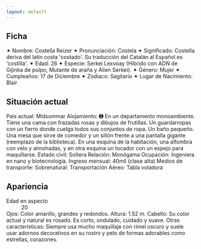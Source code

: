```yaml
---
layout: default
---
```

## Ficha

✦ Nombre: Costella Reizer
✦ Pronunciación: Costela
✦ Significado: Costella deriva del latín costa 'costado'. Su traducción del Catalán al Español es 'costilla'.
✦ Edad: 26 
✦ Especie: Serkei Lexvoay (Híbrido con ADN de Gijinka de pulpo, Mutante de araña y Alien Serkei).
✦ Género: Mujer
✦ Cumpleaños: 17 de Diciembre
✦ Zodíaco: Sagitario
✦ Lugar de Nacimiento: Blair

## Situación actual

País actual: Midsommar
Alojamiento: ➊ En un departamento monoambiente. Tiene una cama con frazadas rosas y dibujos de frutillas. Un guardarropas con un fierro donde cuelga todos sus conjuntos de ropa. Un baño pequeño. Una mesa que sirve de comedor y un sillón frente a una pantalla gigante (reemplazo de la biblioteca). En una esquina de la habitación, una alfombra con velo y almohadas, y en otra esquina un tocador con un espejo para maquillarse. 
Estado civil: Soltera
Relación: Monógama
Ocupación: Ingeniera en nano y biotecnología.
Ingreso mensual: 40mil (clase alta)
Medios de transporte: 
Sobrenatural: Transportación 
Aéreo: Tabla voladora 

## Apariencia

<dt>Edad en aspecto</dt> 
<dd>20</dd>
Ojos: Color amarillo, grandes y redondos. 
Altura: 1.52 m.
Cabello: Su color actual y natural es rosado. Es corto, ondulado, cuidado y suave. 
Otras características: Siempre usa mucho maquillaje con rímel oscuro y suele usar adornos decorativos en su rostro y pelo de formas adorables como estrellas, corazones.

